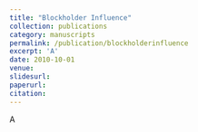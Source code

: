 ```yaml
---
title: "Blockholder Influence"
collection: publications
category: manuscripts
permalink: /publication/blockholderinfluence
excerpt: 'A'
date: 2010-10-01
venue:
slidesurl:
paperurl:
citation:
---
```


A
